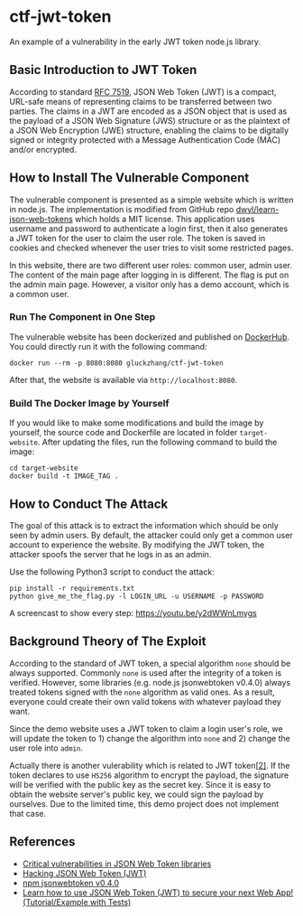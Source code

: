# ctf-jwt-token

An example of a vulnerability in the early JWT token node.js library.

## Basic Introduction to JWT Token

According to standard [RFC 7519](https://tools.ietf.org/html/rfc7519), JSON Web Token (JWT) is a compact, URL-safe means of representing claims to be transferred between two parties.  The claims in a JWT are encoded as a JSON object that is used as the payload of a JSON Web Signature (JWS) structure or as the plaintext of a JSON Web Encryption (JWE) structure, enabling the claims to be digitally signed or integrity protected with a Message Authentication Code (MAC) and/or encrypted.

## How to Install The Vulnerable Component

The vulnerable component is presented as a simple website which is written in node.js. The implementation is modified from GitHub repo [dwyl/learn-json-web-tokens](https://github.com/dwyl/learn-json-web-tokens) which holds a MIT license. This application uses username and password to authenticate a login first, then it also generates a JWT token for the user to claim the user role. The token is saved in cookies and checked whenever the user tries to visit some restricted pages.

In this website, there are two different user roles: common user, admin user. The content of the main page after logging in is different. The flag is put on the admin main page. However, a visitor only has a demo account, which is a common user.

### Run The Component in One Step

The vulnerable website has been dockerized and published on [DockerHub](https://hub.docker.com/r/gluckzhang/ctf-jwt-token). You could directly run it with the following command:

```
docker run --rm -p 8080:8080 gluckzhang/ctf-jwt-token
```

After that, the website is available via `http://localhost:8080`.

### Build The Docker Image by Yourself

If you would like to make some modifications and build the image by yourself, the source code and Dockerfile are located in folder `target-website`. After updating the files, run the following command to build the image:

```
cd target-website
docker build -t IMAGE_TAG .
```

## How to Conduct The Attack

The goal of this attack is to extract the information which should be only seen by admin users. By default, the attacker could only get a common user account to experience the website. By modifying the JWT token, the attacker spoofs the server that he logs in as an admin.

Use the following Python3 script to conduct the attack:

```
pip install -r requirements.txt
python give_me_the_flag.py -l LOGIN_URL -u USERNAME -p PASSWORD
```

A screencast to show every step: https://youtu.be/y2dWWnLmygs

## Background Theory of The Exploit

According to the standard of JWT token, a special algorithm `none` should be always supported. Commonly `none` is used after the integrity of a token is verified. However, some libraries (e.g. node.js jsonwebtoken v0.4.0) always treated tokens signed with the `none` algorithm as valid ones. As a result, everyone could create their own valid tokens with whatever payload they want.

Since the demo website uses a JWT token to claim a login user's role, we will update the token to 1) change the algorithm into `none` and 2) change the user role into `admin`.

Actually there is another vulerability which is related to JWT token[[2]](https://medium.com/101-writeups/hacking-json-web-token-jwt-233fe6c862e6). If the token declares to use `HS256` algorithm to encrypt the payload, the signature will be verified with the public key as the secret key. Since it is easy to obtain the website server's public key, we could sign the payload by ourselves. Due to the limited time, this demo project does not implement that case.

## References

- [Critical vulnerabilities in JSON Web Token libraries](https://auth0.com/blog/critical-vulnerabilities-in-json-web-token-libraries/)
- [Hacking JSON Web Token (JWT)](https://medium.com/101-writeups/hacking-json-web-token-jwt-233fe6c862e6)
- [npm jsonwebtoken v0.4.0](https://www.npmjs.com/package/jsonwebtoken/v/0.4.0)
- [Learn how to use JSON Web Token (JWT) to secure your next Web App! (Tutorial/Example with Tests)](https://github.com/dwyl/learn-json-web-tokens)
